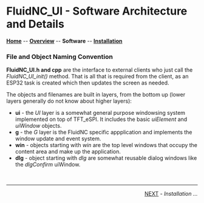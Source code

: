 # FluidNC_UI - Software Architecture and Details

**[Home](readme.md)** --
**[Overview](overview.md)** --
**Software** --
**[Installation](installation.md)**


### File and Object Naming Convention

**FluidNC_UI.h and cpp** are the interface to external clients who just call
the *FluidNC_UI_init()* method.  That is all that is required from the client,
as an ESP32 task is created which then updates the screen as needed.

The objects and filenames are built in layers, from the
bottom up (lower layers generally do not know about higher layers):

- **ui** - the *UI* layer is a somewhat general purpose windowsing system
  implemented on top of TFT_eSPI.  It includes the basic *uiElement* and
  *uiWindow* objects.
- **g** - the *G* layer is the FluidNC specific appplication and implements
  the window update and event system.
- **win** - objects starting with *win* are the top level windows that
  occupy the content area and make up the application.
- **dlg** - object starting with *dlg* are somewhat reusable dialog windows
  like the *dlgConfirm* uiWindow.


<br>
<hr>
<div style="text-align: right">
<a href='installation.md'>NEXT</a><i> - Installation ...</i>
</div>
